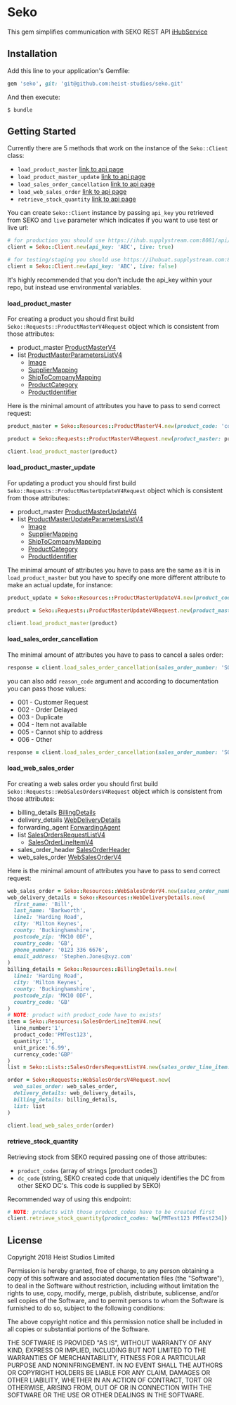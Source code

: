 # Seko

This gem simplifies communication with SEKO REST API [iHubService](https://bigdigit.atlassian.net/wiki/spaces/IH2/pages/12025935/iHub+Services)

## Installation

Add this line to your application's Gemfile:

```ruby
gem 'seko', git: 'git@github.com:heist-studios/seko.git'
```

And then execute:

    $ bundle

## Getting Started

Currently there are 5 methods that work on the instance of the `Seko::Client` class:
* `load_product_master` [link to api page](https://bigdigit.atlassian.net/wiki/spaces/IH2/pages/12386504/API+Load+Product+Masters)
* `load_product_master_update` [link to api page](https://bigdigit.atlassian.net/wiki/spaces/IH2/pages/12386517/API+Load+Product+Master+Updates)
* `load_sales_order_cancellation` [link to api page](https://bigdigit.atlassian.net/wiki/spaces/IH2/pages/12386570/API+Load+Sales+Order+Cancellations)
* `load_web_sales_order` [link to api page](https://bigdigit.atlassian.net/wiki/spaces/IH2/pages/12386616/API+Load+Web+Sales+Orders)
* `retrieve_stock_quantity` [link to api page](https://bigdigit.atlassian.net/wiki/spaces/IH2/pages/12386628/API+Retrieve+Stock+Quantity)

You can create `Seko::Client` instance by passing `api_key` you retrieved from SEKO and `live` parameter which indicates if you want to use test or live url:

```ruby
# for production you should use https://ihub.supplystream.com:8081/api/
client = Seko::Client.new(api_key: 'ABC', live: true)

# for testing/staging you should use https://ihubuat.supplystream.com:8081/api/ 
client = Seko::Client.new(api_key: 'ABC', live: false)
```

It's highly recommended that you don't include the api_key within your repo, but instead use environmental variables.
 
#### load_product_master

For creating a product you should first build `Seko::Requests::ProductMasterV4Request` object which is consistent from those attributes:

* product_master [ProductMasterV4](https://github.com/heist-studios/seko/blob/master/lib/seko/resources/product_master_v4.rb)
* list [ProductMasterParametersListV4](https://github.com/heist-studios/seko/blob/master/lib/seko/lists/product_master_parameters_list_v4.rb)
  * [Image](https://github.com/heist-studios/seko/blob/master/lib/seko/resources/image.rb)
  * [SupplierMapping](https://github.com/heist-studios/seko/blob/master/lib/seko/resources/supplier_mapping.rb)
  * [ShipToCompanyMapping](https://github.com/heist-studios/seko/blob/master/lib/seko/resources/ship_to_company_mapping.rb)
  * [ProductCategory](https://github.com/heist-studios/seko/blob/master/lib/seko/resources/product_category.rb)
  * [ProductIdentifier](https://github.com/heist-studios/seko/blob/master/lib/seko/resources/product_identifier.rb)

Here is the minimal amount of attributes you have to pass to send correct request:

```ruby
product_master = Seko::Resources::ProductMasterV4.new(product_code: 'code_123')

product = Seko::Requests::ProductMasterV4Request.new(product_master: product_master)

client.load_product_master(product)
```

#### load_product_master_update

For updating a product you should first build `Seko::Requests::ProductMasterUpdateV4Request` object which is consistent from those attributes:

* product_master [ProductMasterUpdateV4](https://github.com/heist-studios/seko/blob/master/lib/seko/resources/product_master_update_v4.rb)
* list [ProductMasterUpdateParametersListV4](https://github.com/heist-studios/seko/blob/master/lib/seko/lists/product_master_update_parameters_list_v4.rb)
  * [Image](https://github.com/heist-studios/seko/blob/master/lib/seko/resources/image.rb)
  * [SupplierMapping](https://github.com/heist-studios/seko/blob/master/lib/seko/resources/supplier_mapping.rb)
  * [ShipToCompanyMapping](https://github.com/heist-studios/seko/blob/master/lib/seko/resources/ship_to_company_mapping.rb)
  * [ProductCategory](https://github.com/heist-studios/seko/blob/master/lib/seko/resources/product_category.rb)
  * [ProductIdentifier](https://github.com/heist-studios/seko/blob/master/lib/seko/resources/product_identifier.rb)

The minimal amount of attributes you have to pass are the same as it is in `load_product_master` but you have to specify one more different attribute to make an actual update, for instance:

```ruby
product_update = Seko::Resources::ProductMasterUpdateV4.new(product_code: 'test', currency: 'PLN')

product = Seko::Requests::ProductMasterUpdateV4Request.new(product_master: product_update)

client.load_product_master(product)
```

#### load_sales_order_cancellation

The minimal amount of attributes you have to pass to cancel a sales order:

```ruby
response = client.load_sales_order_cancellation(sales_order_number: 'SOTest234')
```

you can also add `reason_code` argument and according to documentation you can pass those values:

* 001 - Customer Request
* 002 - Order Delayed
* 003 - Duplicate
* 004 - Item not available
* 005 - Cannot ship to address
* 006 - Other

```ruby
response = client.load_sales_order_cancellation(sales_order_number: 'SOTest234', reason_code: '001')
```

#### load_web_sales_order

For creating a web sales order you should first build `Seko::Requests::WebSalesOrdersV4Request` object which is consistent from those attributes:

* billing_details    [BillingDetails](https://github.com/heist-studios/seko/blob/master/lib/seko/resources/billing_details.rb)
* delivery_details   [WebDeliveryDetails](https://github.com/heist-studios/seko/blob/master/lib/seko/resources/web_delivery_details.rb)
* forwarding_agent   [ForwardingAgent](https://github.com/heist-studios/seko/blob/master/lib/seko/resources/forwarding_agent.rb)
* list               [SalesOrdersRequestListV4](https://github.com/heist-studios/seko/blob/master/lib/seko/lists/sales_orders_request_list_v4.rb) 
  * [SalesOrderLineItemV4](https://github.com/heist-studios/seko/blob/master/lib/seko/resources/sales_order_line_item_v4.rb)
* sales_order_header [SalesOrderHeader](https://github.com/heist-studios/seko/blob/master/lib/seko/resources/sales_order_header.rb)
* web_sales_order    [WebSalesOrderV4](https://github.com/heist-studios/seko/blob/master/lib/seko/resources/web_sales_order_v4.rb)

Here is the minimal amount of attributes you have to pass to send correct request:

```ruby
web_sales_order = Seko::Resources::WebSalesOrderV4.new(sales_order_number: 'SON-123')
web_delivery_details = Seko::Resources::WebDeliveryDetails.new(
  first_name: 'Bill', 
  last_name: 'Barkworth', 
  line1: 'Harding Road', 
  city: 'Milton Keynes', 
  county: 'Buckinghamshire', 
  postcode_zip: 'MK10 0DF', 
  country_code: 'GB', 
  phone_number: '0123 336 6676', 
  email_address: 'Stephen.Jones@xyz.com'
)
billing_details = Seko::Resources::BillingDetails.new(
  line1: 'Harding Road',
  city: 'Milton Keynes',
  county: 'Buckinghamshire', 
  postcode_zip: 'MK10 0DF',
  country_code: 'GB'
)
# NOTE: product with product_code have to exists!
item = Seko::Resources::SalesOrderLineItemV4.new(
  line_number:'1', 
  product_code:'PMTest123', 
  quantity:'1', 
  unit_price:'6.99', 
  currency_code:'GBP'
)
list = Seko::Lists::SalesOrdersRequestListV4.new(sales_order_line_item: [item])

order = Seko::Requests::WebSalesOrdersV4Request.new(
  web_sales_order: web_sales_order, 
  delivery_details: web_delivery_details, 
  billing_details: billing_details, 
  list: list
)

client.load_web_sales_order(order)
```

#### retrieve_stock_quantity

Retrieving stock from SEKO required passing one of those attributes:

* `product_codes` (array of strings [product codes])
* `dc_code` (string, SEKO created code that uniquely identifies the DC from other SEKO DC's. This code is supplied by SEKO)

Recommended way of using this endpoint:

```ruby
# NOTE: products with those product_codes have to be created first 
client.retrieve_stock_quantity(product_codes: %w[PMTest123 PMTest234])
```

## License

Copyright 2018 Heist Studios Limited

Permission is hereby granted, free of charge, to any person obtaining a copy of this software and associated documentation files (the "Software"), to deal in the Software without restriction, including without limitation the rights to use, copy, modify, merge, publish, distribute, sublicense, and/or sell copies of the Software, and to permit persons to whom the Software is furnished to do so, subject to the following conditions:

The above copyright notice and this permission notice shall be included in all copies or substantial portions of the Software.

THE SOFTWARE IS PROVIDED "AS IS", WITHOUT WARRANTY OF ANY KIND, EXPRESS OR IMPLIED, INCLUDING BUT NOT LIMITED TO THE WARRANTIES OF MERCHANTABILITY, FITNESS FOR A PARTICULAR PURPOSE AND NONINFRINGEMENT. IN NO EVENT SHALL THE AUTHORS OR COPYRIGHT HOLDERS BE LIABLE FOR ANY CLAIM, DAMAGES OR OTHER LIABILITY, WHETHER IN AN ACTION OF CONTRACT, TORT OR OTHERWISE, ARISING FROM, OUT OF OR IN CONNECTION WITH THE SOFTWARE OR THE USE OR OTHER DEALINGS IN THE SOFTWARE.
